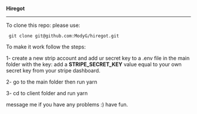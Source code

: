 **Hiregot**
__ __ __

To clone this repo: please use:

```
 git clone git@github.com:ModyG/hiregot.git

```

To make it work follow the steps:

1- create a new strip account and add ur secret key to a .env file in the main folder with the key: add a  **STRIPE_SECRET_KEY** value equal to your own secret key from your stripe dashboard.

2- go to the main folder then run yarn

3- cd to client folder and run yarn

message me if you have any problems :) have fun.
